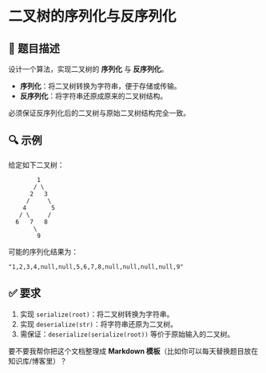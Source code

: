 # 二叉树的序列化与反序列化

## 📖 题目描述

设计一个算法，实现二叉树的 **序列化** 与 **反序列化**。

- **序列化**：将二叉树转换为字符串，便于存储或传输。
- **反序列化**：将字符串还原成原来的二叉树结构。

必须保证反序列化后的二叉树与原始二叉树结构完全一致。

## 🔍 示例

给定如下二叉树：

```
        1
       / \
      2   3
     /     \
    4       5
   / \     /
  6   7   8
       \
        9
```

可能的序列化结果为：

```
"1,2,3,4,null,null,5,6,7,8,null,null,null,null,9"
```

## ✅ 要求

1. 实现 `serialize(root)`：将二叉树转换为字符串。
2. 实现 `deserialize(str)`：将字符串还原为二叉树。
3. 需保证：`deserialize(serialize(root))` 等价于原始输入的二叉树。

要不要我帮你把这个文档整理成 **Markdown 模板**（比如你可以每天替换题目放在知识库/博客里）？
